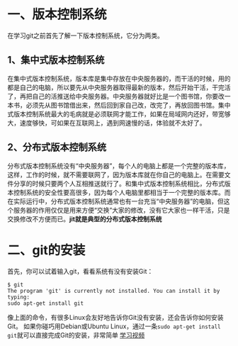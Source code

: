 # 一、版本控制系统
在学习git之前首先了解一下版本控制系统，它分为两类。
## 1、集中式版本控制系统
在集中式版本控制系统，版本库是集中存放在中央服务器的，而干活的时候，用的都是自己的电脑，所以要先从中央服务器取得最新的版本，然后开始干活，干完活了，再把自己的活推送给中央服务器。中央服务器就好比是一个图书馆，你要改一本书，必须先从图书馆借出来，然后回到家自己改，改完了，再放回图书馆。集中式版本控制系统最大的毛病就是必须联网才能工作，如果在局域网内还好，带宽够大，速度够快，可如果在互联网上，遇到网速慢的话，体验就不太好了。
## 2、分布式版本控制系统
分布式版本控制系统没有“中央服务器”，每个人的电脑上都是一个完整的版本库，这样，工作的时候，就不需要联网了，因为版本库就在你自己的电脑上。在需要文件分享的时候只要两个人互相推送就行了。和集中式版本控制系统相比，分布式版本控制系统的安全性要高很多，因为每个人电脑里都相当于一个完整的版本库。而在实际运行中，分布式版本控制系统通常也有一台充当“中央服务器”的电脑，但这个服务器的作用仅仅是用来方便“交换”大家的修改，没有它大家也一样干活，只是交换修改不方便而已。**jit就是典型的分布式版本控制系统**
# 二、git的安装
首先，你可以试着输入git，看看系统有没有安装Git：
```
$ git
The program 'git' is currently not installed. You can install it by typing:
sudo apt-get install git
```
像上面的命令，有很多Linux会友好地告诉你Git没有安装，还会告诉你如何安装Git。
如果你碰巧用Debian或Ubuntu Linux，通过一条`sudo apt-get install git`就可以直接完成Git的安装，非常简单
[学习视频](http://michaelliao.gitcafe.io/video/git-apt-install.mp4">)
